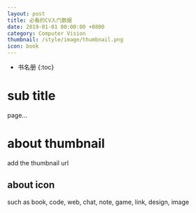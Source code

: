 ```yaml
---
layout: post
title: 必看的CV入门数据
date: 2019-01-01 00:00:00 +0800
category: Computer Vision
thumbnail: /style/image/thumbnail.png
icon: book
---
```



* 书名册
{:toc}

# sub title

page...

# about thumbnail

add the thumbnail url

## about icon

such as book, code, web, chat, note, game, link, design, image

